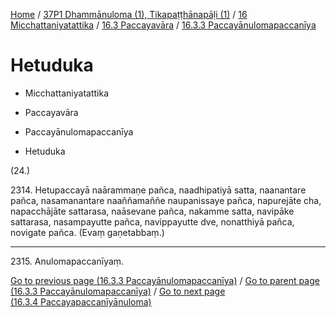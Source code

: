 
[Home](/) / [37P1 Dhammānuloma (1), Tikapaṭṭhānapāḷi (1)](../../../../37P1.md) / [16 Micchattaniyatattika](../../../16.md) / [16.3 Paccayavāra](../../16.3.md) / [16.3.3 Paccayānulomapaccanīya](../16.3.3.md)

# Hetuduka

* Micchattaniyatattika

* Paccayavāra

* Paccayānulomapaccanīya

* Hetuduka

(24.)

2314\. Hetupaccayā naārammaṇe pañca, naadhipatiyā satta, naanantare pañca, nasamanantare naaññamaññe naupanissaye pañca, napurejāte cha, napacchājāte sattarasa, naāsevane pañca, nakamme satta, navipāke sattarasa, nasampayutte pañca, navippayutte dve, nonatthiyā pañca, novigate pañca. (Evaṃ gaṇetabbaṃ.)

---

2315\. Anulomapaccanīyaṃ.



[Go to previous page (16.3.3 Paccayānulomapaccanīya)](../16.3.3.md) / [Go to parent page (16.3.3 Paccayānulomapaccanīya)](../16.3.3.md) / [Go to next page (16.3.4 Paccayapaccanīyānuloma)](../16.3.4.md)


